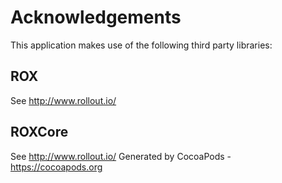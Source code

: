 # Acknowledgements
This application makes use of the following third party libraries:

## ROX

See http://www.rollout.io/

## ROXCore

See http://www.rollout.io/
Generated by CocoaPods - https://cocoapods.org
